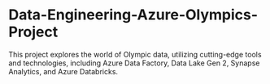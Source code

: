 # Data-Engineering-Azure-Olympics-Project
This project explores the world of Olympic data, utilizing cutting-edge tools and technologies, including Azure Data Factory, Data Lake Gen 2, Synapse Analytics, and Azure Databricks. 

